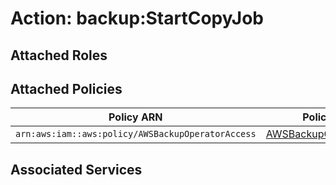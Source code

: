 # Action: backup:StartCopyJob

## Attached Roles

## Attached Policies

| Policy ARN | Policy Name |
|------------|-------------|
| `arn:aws:iam::aws:policy/AWSBackupOperatorAccess` | [AWSBackupOperatorAccess](../policies.md#awsbackupoperatoraccess) |

## Associated Services

